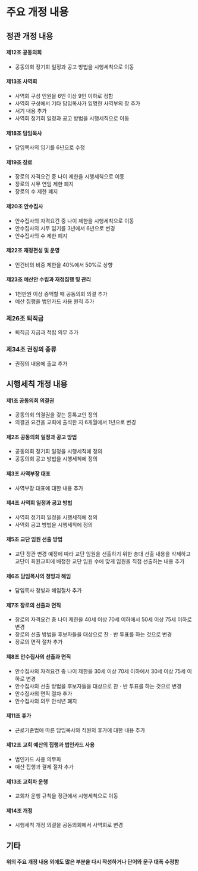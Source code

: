 # 주요 개정 내용

## 정관 개정 내용

#### 제12조 공동의회

- 공동의회 정기회 일정과 공고 방법을 시행세칙으로 이동

#### 제13조 사역회

- 사역회 구성 인원을 6인 이상 9인 이하로 정함
- 사역회 구성에서 기타 담임목사가 임명한 사역부의 장 추가
- 서기 내용 추가
- 사역회 정기회 일정과 공고 방법을 시행세칙으로 이동

#### 제18조 담임목사

- 담임목사의 임기를 6년으로 수정

#### 제19조 장로

- 장로의 자격요건 중 나이 제한을 시행세칙으로 이동
- 장로의 시무 연임 제한 폐지
- 장로의 수 제한 폐지

#### 제20조 안수집사

- 안수집사의 자격요건 중 나이 제한을 시행세칙으로 이동
- 안수집사의 시무 임기를 3년에서 6년으로 변경
- 안수집사의 수 제한 폐지

#### 제22조 재정편성 및 운영

- 인건비의 비중 제한을 40%에서 50%로 상향

#### 제23조 예산안 수립과 재정집행 및 관리

- 1천만원 이상 증액할 때 공동의회 의결 추가
- 예산 집행을 법인카드 사용 원칙 추가

### 제26조 퇴직금

- 퇴직금 지급과 적립 의무 추가

### 제34조 권징의 종류

- 권징의 내용에 출교 추가

## 시행세칙 개정 내용

#### 제1조 공동의회 의결권

- 공동의회 의결권을 갖는 등록교인 정의
- 의결권 요건을 교회에 출석한 지 6개월에서 1년으로 변경

#### 제2조 공동의회 일정과 공고 방법

- 공동의회 정기회 일정을 시행세칙에 정의
- 공동의회 공고 방법을 시행세칙에 정의

#### 제3조 사역부장 대표

- 사역부장 대표에 대한 내용 추가

#### 제4조 사역회 일정과 공고 방법

- 사역회 정기회 일정을 시행세칙에 정의
- 사역회 공고 방법을 시행세칙에 정의

#### 제5조 교단 임원 선출 방법

- 교단 정관 변경 예정에 따라 교단 임원을 선출하기 위한 총대 선출 내용을 삭제하고 교단이 회원교회에 배정한 교단 임원 수에 맞게 임원을 직접 선출하는 내용 추가

#### 제6조 담임목사의 청빙과 해임

- 담임목사 청빙과 해임절차 추가

#### 제7조 장로의 선출과 면직

- 장로의 자격요건 중 나이 제한을 40세 이상 70세 이하에서 50세 이상 75세 이하로 변경
- 장로의 선출 방법을 후보자들을 대상으로 찬ㆍ반 투표를 하는 것으로 변경
- 장로의 면직 절차 추가

#### 제8조 안수집사의 선출과 면직

- 안수집사의 자격요건 중 나이 제한을 30세 이상 70세 이하에서 30세 이상 75세 이하로 변경
- 안수집사의 선출 방법을 후보자들을 대상으로 찬ㆍ반 투표를 하는 것으로 변경
- 안수집사의 면직 절차 추가
- 안수집사의 의무 안식년 폐지

#### 제11조 휴가

- 근로기준법에 따른 담임목사와 직원의 휴가에 대한 내용 추가

#### 제12조 교회 예산의 집행과 법인카드 사용

- 법인카드 사용 의무화
- 예산 집행과 결제 절차 추가

#### 제13조 교회차 운행

- 교회차 운행 규칙을 정관에서 시행세칙으로 이동

#### 제14조 개정

- 시행세칙 개정 의결을 공동의회에서 사역회로 변경

## 기타

#### 위의 주요 개정 내용 외에도 많은 부분을 다시 작성하거나 단어와 문구 대폭 수정함
